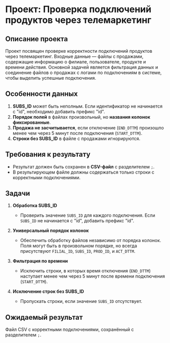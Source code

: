 # Проект: Проверка подключений продуктов через телемаркетинг

## Описание проекта
Проект посвящен проверке корректности подключений продуктов через телемаркетинг. Входные данные — файлы с продажами, содержащие информацию о филиале, пользователе, продукте и времени действия. Основной задачей является фильтрация данных и соединение файлов о продажах с логами по подключениям в системе, чтобы выделить успешные подключения.

## Особенности данных
1. **SUBS_ID** может быть неполным. Если идентификатор не начинается с "id", необходимо добавить префикс "id".
2. **Порядок полей** в файлах произвольный, но **названия колонок фиксированные**.
3. **Продажа не засчитывается**, если отключение (`END_DTTM`) произошло менее чем через 5 минут после подключения (`START_DTTM`).
4. **Строки без SUBS_ID** в файле с продажами игнорируются.

## Требования к результату
- Результат должен быть сохранен в **CSV-файл** с разделителем `;`.
- В результирующем файле должны содержаться только строки с корректными подключениями.

## Задачи

1. **Обработка SUBS_ID**
   - Проверить значение `SUBS_ID` для каждого подключения. Если `SUBS_ID` не начинается с "id", добавить префикс "id".

2. **Универсальный порядок колонок**
   - Обеспечить обработку файлов независимо от порядка колонок. Поля могут быть в произвольном порядке, но всегда присутствуют `FILIAL_ID`, `SUBS_ID`, `PROD_ID`, и `ACT_DTTM`.

3. **Фильтрация по времени**
   - Исключить строки, в которых время отключения (`END_DTTM`) наступает менее чем через 5 минут после времени подключения (`START_DTTM`).

4. **Исключение строк без SUBS_ID**
   - Пропускать строки, если значение `SUBS_ID` отсутствует.

## Ожидаемый результат
Файл CSV с корректными подключениями, сохранённый с разделителем `;`.
